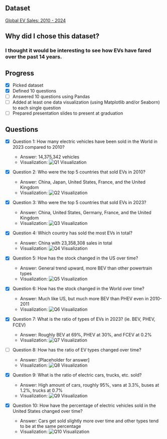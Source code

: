 ## Dataset
[Global EV Sales: 2010 - 2024](https://www.kaggle.com/datasets/patricklford/global-ev-sales-2010-2024/data)

## Why did I chose this dataset?

### I thought it would be interesting to see how EVs have fared over the past 14 years.

## Progress
- [x] Picked dataset
- [x] Defined 10 questions
- [ ] Answered 10 questions using Pandas
- [ ] Added at least one data visualization (using Matplotlib and/or Seaborn) to each single question
- [ ] Prepared presentation slides to present at graduation

## Questions
- [x] Question 1: How many electric vehicles have been sold in the World in 2023 compared to 2010?
  - Answer: 14,375,342 vehicles
  - Visualization: ![Q1 Visualization](Visualizations/Question%201%20Visualization.png)

- [x] Question 2: Who were the top 5 countries that sold EVs in 2010?
  - Answer: China, Japan, United States, France, and the United Kingdom
  - Visualization: ![Q2 Visualization](Visualizations/Question%202%20Visualization.png)

- [x] Question 3: Who were the top 5 countries that sold EVs in 2023?
  - Answer: China, United States, Germany, France, and the United Kingdom
  - Visualization: ![Q3 Visualization](Visualizations/Question%203%20Visualization.png)

- [x] Question 4: Which country has sold the most EVs in total?
  - Answer: China with 23,358,308 sales in total
  - Visualization: ![Q4 Visualization](Visualizations/Question%204%20Visualization.png)

- [x] Question 5: How has the stock changed in the US over time?
  - Answer: General trend upward, more BEV than other powertrain types
  - Visualization: ![Q5 Visualization](Visualizations/Question%205%20Visualization.png)

- [x] Question 6: How has the stock changed in the World over time?
  - Answer: Much like US, but much more BEV than PHEV even in 2010-2011
  - Visualization: ![Q6 Visualization](Visualizations/Question%206%20Visualization.png)

- [x] Question 7: What is the ratio of types of EVs in 2023? (ie. BEV, PHEV, FCEV)
  - Answer: Roughly BEV at 69%, PHEV at 30%, and FCEV at 0.2%
  - Visualization: ![Q7 Visualization](Visualizations/Question%207%20Visualization.png)

- [ ] Question 8: How has the ratio of EV types changed over time?
  - Answer: [Placeholder for answer]
  - Visualization: ![Q8 Visualization](https://example.com/path-to-image-8.png)

- [x] Question 9: What is the ratio of electric cars, trucks, etc. sold?
  - Answer: High amount of cars, roughly 95%, vans at 3.3%, buses at 1.2%, trucks at 0.7%
  - Visualization: ![Q9 Visualization](Visualizations/Question%209%20Visualization.png)

- [x] Question 10: How have the percentage of electric vehicles sold in the United States changed over time?
  - Answer: Cars get sold slightly more over time and other types tend to be at the same percentage
  - Visualization: ![Q10 Visualization](Visualizations/Question%2010%20Visualization.png)
